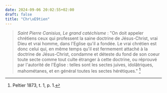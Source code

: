 ```yaml
---
date: 2024-09-06 20:02:55+02:00
draft: false
title: "Chr\xE9tien"
---
```





> *Saint Pierre Canisius, Le grand catéchisme* : "On doit appeler chrétiens ceux qui professent la saine doctrine de Jésus-Christ, vrai Dieu et vrai homme, dans l'Eglise qu'il a fondée. Le vrai chrétien est donc celui qui, en même temps qu'il est fermement attaché à la doctrine de Jésus-Christ, condamne et déteste du fond de son coeur toute secte comme tout culte étranger à cette doctrine, ou réprouvé par l'autorité de l'Eglise : telles sont les sectes juives, idolâtriques, mahométanes, et en général toutes les sectes hérétiques." [^1]

[^1]: Peltier 1873, t. 1, p. 1.


